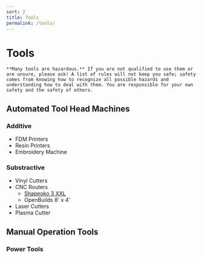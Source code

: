 ```yaml
---
sort: 2
title: Tools
permalink: /tools/
---
```


# Tools

 ```tip
**Many tools are hazardous.** If you are not qualified to use them or are unsure, please ask! A list of rules will not keep you safe; safety comes from knowing how to recognize all possible hazards and understanding how to deal with them. You are responsible for your own safety and the safety of others.
```

## Automated Tool Head Machines
### Additive
- FDM Printers
- Resin Printers
- Embroidery Machine

### Substractive
- Vinyl Cutters
- CNC Routers
    - [Shapeoko 3 XXL](/tools/cnc-shapeoko)
    - OpenBuilds 8' x 4'
- Laser Cutters
- Plasma Cutter


## Manual Operation Tools

### Power Tools